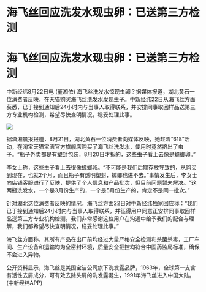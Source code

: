 # 海飞丝回应洗发水现虫卵：已送第三方检测

# 海飞丝回应洗发水现虫卵：已送第三方检测

中新经纬8月22日电 (董湘依)
海飞丝洗发水惊现虫卵？据媒体报道，湖北黄石一位消费者反映，在天猫购买海飞丝洗发水发现虫子。中新经纬22日从海飞丝方面获悉，已于接到通知后24小时内与当事人取得联系，并安排同事取回样品送第三方专业机构检测，希望尽快查明情况，稳妥处理此事。

![](https://inews.gtimg.com/om_bt/OY4tmUUu7efn0mtyWuwE8Nd_8zXekEqEBV8nwETsbd2ZAAA/1000)

据潇湘晨报报道，8月21日，湖北黄石一位消费者向媒体反映，她趁着“618”活动，在淘宝天猫宝洁官方旗舰店购买了海飞丝洗发水，使用时竟然挤出了虫子。“瓶子外卖都是有塑封包装，8月20日才拆的，这些虫子看上去像是蟑螂卵。”

李女士称，这些虫子看上去很像蟑螂卵。“不可能是我们后期存放导致的，从购买到现在，也就2个月，而且瓶子有透明塑封，蟑螂也进不去。”事情发生后，李女士向店铺客服进行了反映，提供了个人信息和产品批次，但目前问题暂未解决。“这两瓶洗发水，一个是3月份生产的，一个是5月份生产的，肯定不是同一批次。”

针对湖北这位消费者反映的情况，海飞丝方面22日对中新经纬独家回应称：“我们已于接到通知后24小时内与当事人取得联系，并征得用户同意正安排同事取回样品送第三方专业机构检测。我们非常感谢这位用户在沟通中给予我们的配合与理解，我们都希望尽快查明情况，稳妥处理此事。”

海飞丝方面称，其所有产品在出厂前均经过大量严格安全检测和杀菌杀毒，工厂车间、生产设备和运输均为全密封环境，质量安全把控均符合中国药监局标准，确保不会进入异物。

公开资料显示，海飞丝是美国宝洁公司旗下洗发露品牌，1963年，全球第一支含有活性去屑成分，可有效去除头屑的洗发露诞生，1991年海飞丝进入中国大陆。(中新经纬APP)

